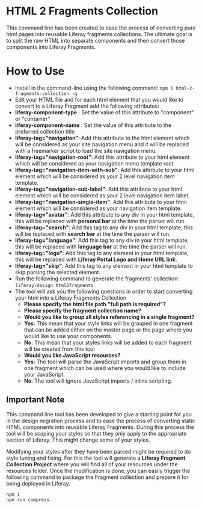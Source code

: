 # HTML 2 Fragments Collection

This command line has been created to ease the process of converting pure html pages into reusable Liferay fragments collections. The ultimate goal is to split the raw HTML into separate components and then convert those components into Liferay Fragments.

# [](https://www.npmjs.com/package/html-2-fragments-collection#how-to-use)**How to Use**

- Install in the command-line using the following command:
    `npm i html-2-fragments-collection -g`
- Edit your HTML file and for each html element that you would like to convert to a Liferay Fragment add the following attributes:
- **liferay-component-type** : Set the value of this attribute to "component" or "container"
- **liferay-component-name** : Set the value of this attribute to the preferred collection title
- **liferay-tag="navigation"**: Add this attribute to the html element which will be considered as your site navigation menu and it will be replaced with a freemarker script to load the site navigation menu.
- **liferay-tag="navigation-root"**: Add this attribute to your html element which will be considered as your navigation menu template root.
- **liferay-tag="navigation-item-with-sub"**: Add this attribute to your html element which will be considered as your 2 level navigation item template.
- **liferay-tag="navigation-sub-label"**: Add this attribute to your html element which will be considered as your 2 level navigation item label.
- **liferay-tag="navigation-single-item"**: Add this attribute to your html element which will be considered as your navigation item template.
- **liferay-tag="avatar"**: Add this attribute to any div in your html template, this will be replaced with **personal bar** at the time the parser will run.
- **liferay-tag="search"**: Add this tag to any div in your html template, this will be replaced with **search bar** at the time the parser will run.
- **liferay-tag="language"**: Add this tag to any div in your html template, this will be replaced with **language bar** at the time the parser will run.
- **liferay-tag="logo"**: Add this tag to any element in your html template, this will be replaced with **Liferay Portal Logo and Home URL link**.
- **liferay-tag="skip"**: Add this tag to any element in your html template to skip parsing the selected element.
- Run the following command to generate the fragments' collection:  
    `liferay-design html2fragments`
- The tool will ask you the following questions in order to start converting your html into a Liferay Fragments Collection
  -   **Please specify the html file path "full path is required"?**
  -   **Please specify the fragment collection name?**
  -   **Would you like to group all styles referencing in a single fragment?**
    -   **Yes**: This mean that your style links will be grouped in one fragment that can be added either on the master page or the page where you would like to use your components.
    -   **No**: This mean that your styles links will be added to each fragment will be created from this tool
  -   **Would you like JavaScript resources?**
    -   **Yes**: The tool will parse the JavaScript imports and group them in one fragment which can be used where you would like to include your JavaScript.
    -   **No**: The tool will ignore JavaScript imports / inline scripting.

## **Important Note**

This command line tool has been developed to give a starting point for you in the design migration process and to ease the process of converting static HTML components into reusable Liferay Fragments. During this process the tool will be scoping your styles so that they only apply to the appropriate section of Liferay. This might change some of your styles.

Modifying your styles after they have been parsed might be required to do style tuning and fixing. For this the tool will generate a **Liferay Fragment Collection Project** where you will find all of your resources under the resources folder. Once the modification is done, you can easily trigger the following command to package the Fragment collection and prepare it for being deployed in Liferay.

`npm i`  
`npm run compress`